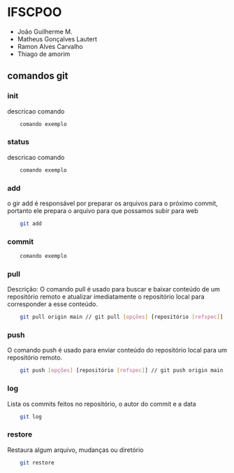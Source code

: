 # IFSCPOO

- João Guilherme M.
- Matheus Gonçalves Lautert
- Ramon Alves Carvalho
- Thiago de amorim

## comandos git

### init

descricao comando
```bash
    comando exemplo
```

### status

descricao comando
```bash
    comando exemplo
```

### add

o gir add é responsável por preparar os arquivos para o próximo commit, portanto ele prepara o arquivo para que possamos subir para web
```bash
    git add
```

### commit


```bash
    comando exemplo
```

### pull

Descrição:
O comando pull é usado para buscar e baixar conteúdo de um repositório remoto e atualizar imediatamente o repositório local para corresponder a esse conteúdo.

```bash
    git pull origin main // git pull [opções] [repositório [refspec]]
```

### push

O comando push é usado para enviar conteúdo do repositório local para um repositório remoto.
```bash
    git push [opções] [repositório [refspec]] // git push origin main
```

### log

Lista os commits feitos no repositório, o autor do commit e a data
```bash
    git log
```

### restore

Restaura algum arquivo, mudanças ou diretório
```bash
    git restore
```